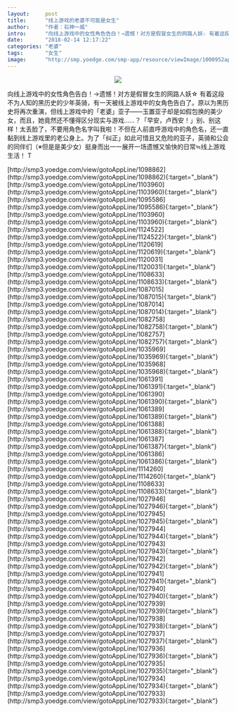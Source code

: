 ```yaml
---
layout:     post
title:      "线上游戏的老婆不可能是女生"
author:     "作者：石神一威"
intro:      "向线上游戏中的女性角色告白！→遗憾！对方是假冒女生的网路人妖☆ 有着这段不为人知的黑历史的少年英骑，有一天被线上游戏中的女角色告白了。原以为黑历史将再次重演，但线上游戏中的「老婆」亚子——玉置亚子却是如假包换的美少女，而且，她竟然还不懂得区分现实与游戏……？「早安，卢西安！」别、别这样！太丢脸了，不要用角色名字叫我啦！不但在人前直呼游戏中的角色名，还一直黏到线上游戏里的老公身上。为了「纠正」如此可惜且又危险的亚子，英骑和公会的同伴们（※但是是美少女）挺身而出一一展开一场遗憾又愉快的日常≒线上游戏生活！ T"
date:       "2018-02-14 12:17:22"
categories: "老婆"
tags:       "女生"
image:      "http://smp.yoedge.com/smp-app/resource/viewImage/1000952appline.png"
---
```

<div style="text-align: center">
<p><img src="http://smp.yoedge.com/smp-app/resource/viewImage/1000952appline.png"/></p>
</div>
<p class="post-meta">
<span>向线上游戏中的女性角色告白！→遗憾！对方是假冒女生的网路人妖☆ 有着这段不为人知的黑历史的少年英骑，有一天被线上游戏中的女角色告白了。原以为黑历史将再次重演，但线上游戏中的「老婆」亚子——玉置亚子却是如假包换的美少女，而且，她竟然还不懂得区分现实与游戏……？「早安，卢西安！」别、别这样！太丢脸了，不要用角色名字叫我啦！不但在人前直呼游戏中的角色名，还一直黏到线上游戏里的老公身上。为了「纠正」如此可惜且又危险的亚子，英骑和公会的同伴们（※但是是美少女）挺身而出一一展开一场遗憾又愉快的日常≒线上游戏生活！ T</span>
</p>
[http://smp3.yoedge.com/view/gotoAppLine/1098862](http://smp3.yoedge.com/view/gotoAppLine/1098862){:target="_blank"}
[http://smp3.yoedge.com/view/gotoAppLine/1103960](http://smp3.yoedge.com/view/gotoAppLine/1103960){:target="_blank"}
[http://smp3.yoedge.com/view/gotoAppLine/1095586](http://smp3.yoedge.com/view/gotoAppLine/1095586){:target="_blank"}
[http://smp3.yoedge.com/view/gotoAppLine/1103960](http://smp3.yoedge.com/view/gotoAppLine/1103960){:target="_blank"}
[http://smp3.yoedge.com/view/gotoAppLine/1124522](http://smp3.yoedge.com/view/gotoAppLine/1124522){:target="_blank"}
[http://smp3.yoedge.com/view/gotoAppLine/1120619](http://smp3.yoedge.com/view/gotoAppLine/1120619){:target="_blank"}
[http://smp3.yoedge.com/view/gotoAppLine/1120031](http://smp3.yoedge.com/view/gotoAppLine/1120031){:target="_blank"}
[http://smp3.yoedge.com/view/gotoAppLine/1108633](http://smp3.yoedge.com/view/gotoAppLine/1108633){:target="_blank"}
[http://smp3.yoedge.com/view/gotoAppLine/1087015](http://smp3.yoedge.com/view/gotoAppLine/1087015){:target="_blank"}
[http://smp3.yoedge.com/view/gotoAppLine/1087014](http://smp3.yoedge.com/view/gotoAppLine/1087014){:target="_blank"}
[http://smp3.yoedge.com/view/gotoAppLine/1082758](http://smp3.yoedge.com/view/gotoAppLine/1082758){:target="_blank"}
[http://smp3.yoedge.com/view/gotoAppLine/1082757](http://smp3.yoedge.com/view/gotoAppLine/1082757){:target="_blank"}
[http://smp3.yoedge.com/view/gotoAppLine/1035969](http://smp3.yoedge.com/view/gotoAppLine/1035969){:target="_blank"}
[http://smp3.yoedge.com/view/gotoAppLine/1035968](http://smp3.yoedge.com/view/gotoAppLine/1035968){:target="_blank"}
[http://smp3.yoedge.com/view/gotoAppLine/1061391](http://smp3.yoedge.com/view/gotoAppLine/1061391){:target="_blank"}
[http://smp3.yoedge.com/view/gotoAppLine/1061390](http://smp3.yoedge.com/view/gotoAppLine/1061390){:target="_blank"}
[http://smp3.yoedge.com/view/gotoAppLine/1061389](http://smp3.yoedge.com/view/gotoAppLine/1061389){:target="_blank"}
[http://smp3.yoedge.com/view/gotoAppLine/1061388](http://smp3.yoedge.com/view/gotoAppLine/1061388){:target="_blank"}
[http://smp3.yoedge.com/view/gotoAppLine/1061387](http://smp3.yoedge.com/view/gotoAppLine/1061387){:target="_blank"}
[http://smp3.yoedge.com/view/gotoAppLine/1061386](http://smp3.yoedge.com/view/gotoAppLine/1061386){:target="_blank"}
[http://smp3.yoedge.com/view/gotoAppLine/1114260](http://smp3.yoedge.com/view/gotoAppLine/1114260){:target="_blank"}
[http://smp3.yoedge.com/view/gotoAppLine/1108633](http://smp3.yoedge.com/view/gotoAppLine/1108633){:target="_blank"}
[http://smp3.yoedge.com/view/gotoAppLine/1027946](http://smp3.yoedge.com/view/gotoAppLine/1027946){:target="_blank"}
[http://smp3.yoedge.com/view/gotoAppLine/1027945](http://smp3.yoedge.com/view/gotoAppLine/1027945){:target="_blank"}
[http://smp3.yoedge.com/view/gotoAppLine/1027944](http://smp3.yoedge.com/view/gotoAppLine/1027944){:target="_blank"}
[http://smp3.yoedge.com/view/gotoAppLine/1027943](http://smp3.yoedge.com/view/gotoAppLine/1027943){:target="_blank"}
[http://smp3.yoedge.com/view/gotoAppLine/1027942](http://smp3.yoedge.com/view/gotoAppLine/1027942){:target="_blank"}
[http://smp3.yoedge.com/view/gotoAppLine/1027941](http://smp3.yoedge.com/view/gotoAppLine/1027941){:target="_blank"}
[http://smp3.yoedge.com/view/gotoAppLine/1027940](http://smp3.yoedge.com/view/gotoAppLine/1027940){:target="_blank"}
[http://smp3.yoedge.com/view/gotoAppLine/1027939](http://smp3.yoedge.com/view/gotoAppLine/1027939){:target="_blank"}
[http://smp3.yoedge.com/view/gotoAppLine/1027938](http://smp3.yoedge.com/view/gotoAppLine/1027938){:target="_blank"}
[http://smp3.yoedge.com/view/gotoAppLine/1027937](http://smp3.yoedge.com/view/gotoAppLine/1027937){:target="_blank"}
[http://smp3.yoedge.com/view/gotoAppLine/1027936](http://smp3.yoedge.com/view/gotoAppLine/1027936){:target="_blank"}
[http://smp3.yoedge.com/view/gotoAppLine/1027935](http://smp3.yoedge.com/view/gotoAppLine/1027935){:target="_blank"}
[http://smp3.yoedge.com/view/gotoAppLine/1027934](http://smp3.yoedge.com/view/gotoAppLine/1027934){:target="_blank"}
[http://smp3.yoedge.com/view/gotoAppLine/1027933](http://smp3.yoedge.com/view/gotoAppLine/1027933){:target="_blank"}



